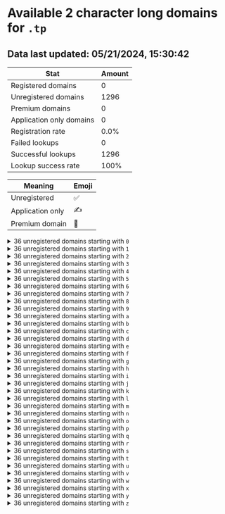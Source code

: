 # Available 2 character long domains for `.tp`

## Data last updated: 05/21/2024, 15:30:42

|Stat|Amount|
|--|--|
|Registered domains|0|
|Unregistered domains|1296|
|Premium domains|0|
|Application only domains|0|
|Registration rate|0.0%|
|Failed lookups|0|
|Successful lookups|1296|
|Lookup success rate|100%|


|Meaning|Emoji|
|--|--|
|Unregistered|:white_check_mark:|
|Application only|:writing_hand:|
|Premium domain|:gem:|

<details>
<summary>36 unregistered domains starting with <bold><code>0</code></bold></summary>

|Type|Domain|
|--|--|
|:white_check_mark:|`00.tp`|
|:white_check_mark:|`01.tp`|
|:white_check_mark:|`02.tp`|
|:white_check_mark:|`03.tp`|
|:white_check_mark:|`04.tp`|
|:white_check_mark:|`05.tp`|
|:white_check_mark:|`06.tp`|
|:white_check_mark:|`07.tp`|
|:white_check_mark:|`08.tp`|
|:white_check_mark:|`09.tp`|
|:white_check_mark:|`0a.tp`|
|:white_check_mark:|`0b.tp`|
|:white_check_mark:|`0c.tp`|
|:white_check_mark:|`0d.tp`|
|:white_check_mark:|`0e.tp`|
|:white_check_mark:|`0f.tp`|
|:white_check_mark:|`0g.tp`|
|:white_check_mark:|`0h.tp`|
|:white_check_mark:|`0i.tp`|
|:white_check_mark:|`0j.tp`|
|:white_check_mark:|`0k.tp`|
|:white_check_mark:|`0l.tp`|
|:white_check_mark:|`0m.tp`|
|:white_check_mark:|`0n.tp`|
|:white_check_mark:|`0o.tp`|
|:white_check_mark:|`0p.tp`|
|:white_check_mark:|`0q.tp`|
|:white_check_mark:|`0r.tp`|
|:white_check_mark:|`0s.tp`|
|:white_check_mark:|`0t.tp`|
|:white_check_mark:|`0u.tp`|
|:white_check_mark:|`0v.tp`|
|:white_check_mark:|`0w.tp`|
|:white_check_mark:|`0x.tp`|
|:white_check_mark:|`0y.tp`|
|:white_check_mark:|`0z.tp`|
</details>
<details>
<summary>36 unregistered domains starting with <bold><code>1</code></bold></summary>

|Type|Domain|
|--|--|
|:white_check_mark:|`10.tp`|
|:white_check_mark:|`11.tp`|
|:white_check_mark:|`12.tp`|
|:white_check_mark:|`13.tp`|
|:white_check_mark:|`14.tp`|
|:white_check_mark:|`15.tp`|
|:white_check_mark:|`16.tp`|
|:white_check_mark:|`17.tp`|
|:white_check_mark:|`18.tp`|
|:white_check_mark:|`19.tp`|
|:white_check_mark:|`1a.tp`|
|:white_check_mark:|`1b.tp`|
|:white_check_mark:|`1c.tp`|
|:white_check_mark:|`1d.tp`|
|:white_check_mark:|`1e.tp`|
|:white_check_mark:|`1f.tp`|
|:white_check_mark:|`1g.tp`|
|:white_check_mark:|`1h.tp`|
|:white_check_mark:|`1i.tp`|
|:white_check_mark:|`1j.tp`|
|:white_check_mark:|`1k.tp`|
|:white_check_mark:|`1l.tp`|
|:white_check_mark:|`1m.tp`|
|:white_check_mark:|`1n.tp`|
|:white_check_mark:|`1o.tp`|
|:white_check_mark:|`1p.tp`|
|:white_check_mark:|`1q.tp`|
|:white_check_mark:|`1r.tp`|
|:white_check_mark:|`1s.tp`|
|:white_check_mark:|`1t.tp`|
|:white_check_mark:|`1u.tp`|
|:white_check_mark:|`1v.tp`|
|:white_check_mark:|`1w.tp`|
|:white_check_mark:|`1x.tp`|
|:white_check_mark:|`1y.tp`|
|:white_check_mark:|`1z.tp`|
</details>
<details>
<summary>36 unregistered domains starting with <bold><code>2</code></bold></summary>

|Type|Domain|
|--|--|
|:white_check_mark:|`20.tp`|
|:white_check_mark:|`21.tp`|
|:white_check_mark:|`22.tp`|
|:white_check_mark:|`23.tp`|
|:white_check_mark:|`24.tp`|
|:white_check_mark:|`25.tp`|
|:white_check_mark:|`26.tp`|
|:white_check_mark:|`27.tp`|
|:white_check_mark:|`28.tp`|
|:white_check_mark:|`29.tp`|
|:white_check_mark:|`2a.tp`|
|:white_check_mark:|`2b.tp`|
|:white_check_mark:|`2c.tp`|
|:white_check_mark:|`2d.tp`|
|:white_check_mark:|`2e.tp`|
|:white_check_mark:|`2f.tp`|
|:white_check_mark:|`2g.tp`|
|:white_check_mark:|`2h.tp`|
|:white_check_mark:|`2i.tp`|
|:white_check_mark:|`2j.tp`|
|:white_check_mark:|`2k.tp`|
|:white_check_mark:|`2l.tp`|
|:white_check_mark:|`2m.tp`|
|:white_check_mark:|`2n.tp`|
|:white_check_mark:|`2o.tp`|
|:white_check_mark:|`2p.tp`|
|:white_check_mark:|`2q.tp`|
|:white_check_mark:|`2r.tp`|
|:white_check_mark:|`2s.tp`|
|:white_check_mark:|`2t.tp`|
|:white_check_mark:|`2u.tp`|
|:white_check_mark:|`2v.tp`|
|:white_check_mark:|`2w.tp`|
|:white_check_mark:|`2x.tp`|
|:white_check_mark:|`2y.tp`|
|:white_check_mark:|`2z.tp`|
</details>
<details>
<summary>36 unregistered domains starting with <bold><code>3</code></bold></summary>

|Type|Domain|
|--|--|
|:white_check_mark:|`30.tp`|
|:white_check_mark:|`31.tp`|
|:white_check_mark:|`32.tp`|
|:white_check_mark:|`33.tp`|
|:white_check_mark:|`34.tp`|
|:white_check_mark:|`35.tp`|
|:white_check_mark:|`36.tp`|
|:white_check_mark:|`37.tp`|
|:white_check_mark:|`38.tp`|
|:white_check_mark:|`39.tp`|
|:white_check_mark:|`3a.tp`|
|:white_check_mark:|`3b.tp`|
|:white_check_mark:|`3c.tp`|
|:white_check_mark:|`3d.tp`|
|:white_check_mark:|`3e.tp`|
|:white_check_mark:|`3f.tp`|
|:white_check_mark:|`3g.tp`|
|:white_check_mark:|`3h.tp`|
|:white_check_mark:|`3i.tp`|
|:white_check_mark:|`3j.tp`|
|:white_check_mark:|`3k.tp`|
|:white_check_mark:|`3l.tp`|
|:white_check_mark:|`3m.tp`|
|:white_check_mark:|`3n.tp`|
|:white_check_mark:|`3o.tp`|
|:white_check_mark:|`3p.tp`|
|:white_check_mark:|`3q.tp`|
|:white_check_mark:|`3r.tp`|
|:white_check_mark:|`3s.tp`|
|:white_check_mark:|`3t.tp`|
|:white_check_mark:|`3u.tp`|
|:white_check_mark:|`3v.tp`|
|:white_check_mark:|`3w.tp`|
|:white_check_mark:|`3x.tp`|
|:white_check_mark:|`3y.tp`|
|:white_check_mark:|`3z.tp`|
</details>
<details>
<summary>36 unregistered domains starting with <bold><code>4</code></bold></summary>

|Type|Domain|
|--|--|
|:white_check_mark:|`40.tp`|
|:white_check_mark:|`41.tp`|
|:white_check_mark:|`42.tp`|
|:white_check_mark:|`43.tp`|
|:white_check_mark:|`44.tp`|
|:white_check_mark:|`45.tp`|
|:white_check_mark:|`46.tp`|
|:white_check_mark:|`47.tp`|
|:white_check_mark:|`48.tp`|
|:white_check_mark:|`49.tp`|
|:white_check_mark:|`4a.tp`|
|:white_check_mark:|`4b.tp`|
|:white_check_mark:|`4c.tp`|
|:white_check_mark:|`4d.tp`|
|:white_check_mark:|`4e.tp`|
|:white_check_mark:|`4f.tp`|
|:white_check_mark:|`4g.tp`|
|:white_check_mark:|`4h.tp`|
|:white_check_mark:|`4i.tp`|
|:white_check_mark:|`4j.tp`|
|:white_check_mark:|`4k.tp`|
|:white_check_mark:|`4l.tp`|
|:white_check_mark:|`4m.tp`|
|:white_check_mark:|`4n.tp`|
|:white_check_mark:|`4o.tp`|
|:white_check_mark:|`4p.tp`|
|:white_check_mark:|`4q.tp`|
|:white_check_mark:|`4r.tp`|
|:white_check_mark:|`4s.tp`|
|:white_check_mark:|`4t.tp`|
|:white_check_mark:|`4u.tp`|
|:white_check_mark:|`4v.tp`|
|:white_check_mark:|`4w.tp`|
|:white_check_mark:|`4x.tp`|
|:white_check_mark:|`4y.tp`|
|:white_check_mark:|`4z.tp`|
</details>
<details>
<summary>36 unregistered domains starting with <bold><code>5</code></bold></summary>

|Type|Domain|
|--|--|
|:white_check_mark:|`50.tp`|
|:white_check_mark:|`51.tp`|
|:white_check_mark:|`52.tp`|
|:white_check_mark:|`53.tp`|
|:white_check_mark:|`54.tp`|
|:white_check_mark:|`55.tp`|
|:white_check_mark:|`56.tp`|
|:white_check_mark:|`57.tp`|
|:white_check_mark:|`58.tp`|
|:white_check_mark:|`59.tp`|
|:white_check_mark:|`5a.tp`|
|:white_check_mark:|`5b.tp`|
|:white_check_mark:|`5c.tp`|
|:white_check_mark:|`5d.tp`|
|:white_check_mark:|`5e.tp`|
|:white_check_mark:|`5f.tp`|
|:white_check_mark:|`5g.tp`|
|:white_check_mark:|`5h.tp`|
|:white_check_mark:|`5i.tp`|
|:white_check_mark:|`5j.tp`|
|:white_check_mark:|`5k.tp`|
|:white_check_mark:|`5l.tp`|
|:white_check_mark:|`5m.tp`|
|:white_check_mark:|`5n.tp`|
|:white_check_mark:|`5o.tp`|
|:white_check_mark:|`5p.tp`|
|:white_check_mark:|`5q.tp`|
|:white_check_mark:|`5r.tp`|
|:white_check_mark:|`5s.tp`|
|:white_check_mark:|`5t.tp`|
|:white_check_mark:|`5u.tp`|
|:white_check_mark:|`5v.tp`|
|:white_check_mark:|`5w.tp`|
|:white_check_mark:|`5x.tp`|
|:white_check_mark:|`5y.tp`|
|:white_check_mark:|`5z.tp`|
</details>
<details>
<summary>36 unregistered domains starting with <bold><code>6</code></bold></summary>

|Type|Domain|
|--|--|
|:white_check_mark:|`60.tp`|
|:white_check_mark:|`61.tp`|
|:white_check_mark:|`62.tp`|
|:white_check_mark:|`63.tp`|
|:white_check_mark:|`64.tp`|
|:white_check_mark:|`65.tp`|
|:white_check_mark:|`66.tp`|
|:white_check_mark:|`67.tp`|
|:white_check_mark:|`68.tp`|
|:white_check_mark:|`69.tp`|
|:white_check_mark:|`6a.tp`|
|:white_check_mark:|`6b.tp`|
|:white_check_mark:|`6c.tp`|
|:white_check_mark:|`6d.tp`|
|:white_check_mark:|`6e.tp`|
|:white_check_mark:|`6f.tp`|
|:white_check_mark:|`6g.tp`|
|:white_check_mark:|`6h.tp`|
|:white_check_mark:|`6i.tp`|
|:white_check_mark:|`6j.tp`|
|:white_check_mark:|`6k.tp`|
|:white_check_mark:|`6l.tp`|
|:white_check_mark:|`6m.tp`|
|:white_check_mark:|`6n.tp`|
|:white_check_mark:|`6o.tp`|
|:white_check_mark:|`6p.tp`|
|:white_check_mark:|`6q.tp`|
|:white_check_mark:|`6r.tp`|
|:white_check_mark:|`6s.tp`|
|:white_check_mark:|`6t.tp`|
|:white_check_mark:|`6u.tp`|
|:white_check_mark:|`6v.tp`|
|:white_check_mark:|`6w.tp`|
|:white_check_mark:|`6x.tp`|
|:white_check_mark:|`6y.tp`|
|:white_check_mark:|`6z.tp`|
</details>
<details>
<summary>36 unregistered domains starting with <bold><code>7</code></bold></summary>

|Type|Domain|
|--|--|
|:white_check_mark:|`70.tp`|
|:white_check_mark:|`71.tp`|
|:white_check_mark:|`72.tp`|
|:white_check_mark:|`73.tp`|
|:white_check_mark:|`74.tp`|
|:white_check_mark:|`75.tp`|
|:white_check_mark:|`76.tp`|
|:white_check_mark:|`77.tp`|
|:white_check_mark:|`78.tp`|
|:white_check_mark:|`79.tp`|
|:white_check_mark:|`7a.tp`|
|:white_check_mark:|`7b.tp`|
|:white_check_mark:|`7c.tp`|
|:white_check_mark:|`7d.tp`|
|:white_check_mark:|`7e.tp`|
|:white_check_mark:|`7f.tp`|
|:white_check_mark:|`7g.tp`|
|:white_check_mark:|`7h.tp`|
|:white_check_mark:|`7i.tp`|
|:white_check_mark:|`7j.tp`|
|:white_check_mark:|`7k.tp`|
|:white_check_mark:|`7l.tp`|
|:white_check_mark:|`7m.tp`|
|:white_check_mark:|`7n.tp`|
|:white_check_mark:|`7o.tp`|
|:white_check_mark:|`7p.tp`|
|:white_check_mark:|`7q.tp`|
|:white_check_mark:|`7r.tp`|
|:white_check_mark:|`7s.tp`|
|:white_check_mark:|`7t.tp`|
|:white_check_mark:|`7u.tp`|
|:white_check_mark:|`7v.tp`|
|:white_check_mark:|`7w.tp`|
|:white_check_mark:|`7x.tp`|
|:white_check_mark:|`7y.tp`|
|:white_check_mark:|`7z.tp`|
</details>
<details>
<summary>36 unregistered domains starting with <bold><code>8</code></bold></summary>

|Type|Domain|
|--|--|
|:white_check_mark:|`80.tp`|
|:white_check_mark:|`81.tp`|
|:white_check_mark:|`82.tp`|
|:white_check_mark:|`83.tp`|
|:white_check_mark:|`84.tp`|
|:white_check_mark:|`85.tp`|
|:white_check_mark:|`86.tp`|
|:white_check_mark:|`87.tp`|
|:white_check_mark:|`88.tp`|
|:white_check_mark:|`89.tp`|
|:white_check_mark:|`8a.tp`|
|:white_check_mark:|`8b.tp`|
|:white_check_mark:|`8c.tp`|
|:white_check_mark:|`8d.tp`|
|:white_check_mark:|`8e.tp`|
|:white_check_mark:|`8f.tp`|
|:white_check_mark:|`8g.tp`|
|:white_check_mark:|`8h.tp`|
|:white_check_mark:|`8i.tp`|
|:white_check_mark:|`8j.tp`|
|:white_check_mark:|`8k.tp`|
|:white_check_mark:|`8l.tp`|
|:white_check_mark:|`8m.tp`|
|:white_check_mark:|`8n.tp`|
|:white_check_mark:|`8o.tp`|
|:white_check_mark:|`8p.tp`|
|:white_check_mark:|`8q.tp`|
|:white_check_mark:|`8r.tp`|
|:white_check_mark:|`8s.tp`|
|:white_check_mark:|`8t.tp`|
|:white_check_mark:|`8u.tp`|
|:white_check_mark:|`8v.tp`|
|:white_check_mark:|`8w.tp`|
|:white_check_mark:|`8x.tp`|
|:white_check_mark:|`8y.tp`|
|:white_check_mark:|`8z.tp`|
</details>
<details>
<summary>36 unregistered domains starting with <bold><code>9</code></bold></summary>

|Type|Domain|
|--|--|
|:white_check_mark:|`90.tp`|
|:white_check_mark:|`91.tp`|
|:white_check_mark:|`92.tp`|
|:white_check_mark:|`93.tp`|
|:white_check_mark:|`94.tp`|
|:white_check_mark:|`95.tp`|
|:white_check_mark:|`96.tp`|
|:white_check_mark:|`97.tp`|
|:white_check_mark:|`98.tp`|
|:white_check_mark:|`99.tp`|
|:white_check_mark:|`9a.tp`|
|:white_check_mark:|`9b.tp`|
|:white_check_mark:|`9c.tp`|
|:white_check_mark:|`9d.tp`|
|:white_check_mark:|`9e.tp`|
|:white_check_mark:|`9f.tp`|
|:white_check_mark:|`9g.tp`|
|:white_check_mark:|`9h.tp`|
|:white_check_mark:|`9i.tp`|
|:white_check_mark:|`9j.tp`|
|:white_check_mark:|`9k.tp`|
|:white_check_mark:|`9l.tp`|
|:white_check_mark:|`9m.tp`|
|:white_check_mark:|`9n.tp`|
|:white_check_mark:|`9o.tp`|
|:white_check_mark:|`9p.tp`|
|:white_check_mark:|`9q.tp`|
|:white_check_mark:|`9r.tp`|
|:white_check_mark:|`9s.tp`|
|:white_check_mark:|`9t.tp`|
|:white_check_mark:|`9u.tp`|
|:white_check_mark:|`9v.tp`|
|:white_check_mark:|`9w.tp`|
|:white_check_mark:|`9x.tp`|
|:white_check_mark:|`9y.tp`|
|:white_check_mark:|`9z.tp`|
</details>
<details>
<summary>36 unregistered domains starting with <bold><code>a</code></bold></summary>

|Type|Domain|
|--|--|
|:white_check_mark:|`a0.tp`|
|:white_check_mark:|`a1.tp`|
|:white_check_mark:|`a2.tp`|
|:white_check_mark:|`a3.tp`|
|:white_check_mark:|`a4.tp`|
|:white_check_mark:|`a5.tp`|
|:white_check_mark:|`a6.tp`|
|:white_check_mark:|`a7.tp`|
|:white_check_mark:|`a8.tp`|
|:white_check_mark:|`a9.tp`|
|:white_check_mark:|`aa.tp`|
|:white_check_mark:|`ab.tp`|
|:white_check_mark:|`ac.tp`|
|:white_check_mark:|`ad.tp`|
|:white_check_mark:|`ae.tp`|
|:white_check_mark:|`af.tp`|
|:white_check_mark:|`ag.tp`|
|:white_check_mark:|`ah.tp`|
|:white_check_mark:|`ai.tp`|
|:white_check_mark:|`aj.tp`|
|:white_check_mark:|`ak.tp`|
|:white_check_mark:|`al.tp`|
|:white_check_mark:|`am.tp`|
|:white_check_mark:|`an.tp`|
|:white_check_mark:|`ao.tp`|
|:white_check_mark:|`ap.tp`|
|:white_check_mark:|`aq.tp`|
|:white_check_mark:|`ar.tp`|
|:white_check_mark:|`as.tp`|
|:white_check_mark:|`at.tp`|
|:white_check_mark:|`au.tp`|
|:white_check_mark:|`av.tp`|
|:white_check_mark:|`aw.tp`|
|:white_check_mark:|`ax.tp`|
|:white_check_mark:|`ay.tp`|
|:white_check_mark:|`az.tp`|
</details>
<details>
<summary>36 unregistered domains starting with <bold><code>b</code></bold></summary>

|Type|Domain|
|--|--|
|:white_check_mark:|`b0.tp`|
|:white_check_mark:|`b1.tp`|
|:white_check_mark:|`b2.tp`|
|:white_check_mark:|`b3.tp`|
|:white_check_mark:|`b4.tp`|
|:white_check_mark:|`b5.tp`|
|:white_check_mark:|`b6.tp`|
|:white_check_mark:|`b7.tp`|
|:white_check_mark:|`b8.tp`|
|:white_check_mark:|`b9.tp`|
|:white_check_mark:|`ba.tp`|
|:white_check_mark:|`bb.tp`|
|:white_check_mark:|`bc.tp`|
|:white_check_mark:|`bd.tp`|
|:white_check_mark:|`be.tp`|
|:white_check_mark:|`bf.tp`|
|:white_check_mark:|`bg.tp`|
|:white_check_mark:|`bh.tp`|
|:white_check_mark:|`bi.tp`|
|:white_check_mark:|`bj.tp`|
|:white_check_mark:|`bk.tp`|
|:white_check_mark:|`bl.tp`|
|:white_check_mark:|`bm.tp`|
|:white_check_mark:|`bn.tp`|
|:white_check_mark:|`bo.tp`|
|:white_check_mark:|`bp.tp`|
|:white_check_mark:|`bq.tp`|
|:white_check_mark:|`br.tp`|
|:white_check_mark:|`bs.tp`|
|:white_check_mark:|`bt.tp`|
|:white_check_mark:|`bu.tp`|
|:white_check_mark:|`bv.tp`|
|:white_check_mark:|`bw.tp`|
|:white_check_mark:|`bx.tp`|
|:white_check_mark:|`by.tp`|
|:white_check_mark:|`bz.tp`|
</details>
<details>
<summary>36 unregistered domains starting with <bold><code>c</code></bold></summary>

|Type|Domain|
|--|--|
|:white_check_mark:|`c0.tp`|
|:white_check_mark:|`c1.tp`|
|:white_check_mark:|`c2.tp`|
|:white_check_mark:|`c3.tp`|
|:white_check_mark:|`c4.tp`|
|:white_check_mark:|`c5.tp`|
|:white_check_mark:|`c6.tp`|
|:white_check_mark:|`c7.tp`|
|:white_check_mark:|`c8.tp`|
|:white_check_mark:|`c9.tp`|
|:white_check_mark:|`ca.tp`|
|:white_check_mark:|`cb.tp`|
|:white_check_mark:|`cc.tp`|
|:white_check_mark:|`cd.tp`|
|:white_check_mark:|`ce.tp`|
|:white_check_mark:|`cf.tp`|
|:white_check_mark:|`cg.tp`|
|:white_check_mark:|`ch.tp`|
|:white_check_mark:|`ci.tp`|
|:white_check_mark:|`cj.tp`|
|:white_check_mark:|`ck.tp`|
|:white_check_mark:|`cl.tp`|
|:white_check_mark:|`cm.tp`|
|:white_check_mark:|`cn.tp`|
|:white_check_mark:|`co.tp`|
|:white_check_mark:|`cp.tp`|
|:white_check_mark:|`cq.tp`|
|:white_check_mark:|`cr.tp`|
|:white_check_mark:|`cs.tp`|
|:white_check_mark:|`ct.tp`|
|:white_check_mark:|`cu.tp`|
|:white_check_mark:|`cv.tp`|
|:white_check_mark:|`cw.tp`|
|:white_check_mark:|`cx.tp`|
|:white_check_mark:|`cy.tp`|
|:white_check_mark:|`cz.tp`|
</details>
<details>
<summary>36 unregistered domains starting with <bold><code>d</code></bold></summary>

|Type|Domain|
|--|--|
|:white_check_mark:|`d0.tp`|
|:white_check_mark:|`d1.tp`|
|:white_check_mark:|`d2.tp`|
|:white_check_mark:|`d3.tp`|
|:white_check_mark:|`d4.tp`|
|:white_check_mark:|`d5.tp`|
|:white_check_mark:|`d6.tp`|
|:white_check_mark:|`d7.tp`|
|:white_check_mark:|`d8.tp`|
|:white_check_mark:|`d9.tp`|
|:white_check_mark:|`da.tp`|
|:white_check_mark:|`db.tp`|
|:white_check_mark:|`dc.tp`|
|:white_check_mark:|`dd.tp`|
|:white_check_mark:|`de.tp`|
|:white_check_mark:|`df.tp`|
|:white_check_mark:|`dg.tp`|
|:white_check_mark:|`dh.tp`|
|:white_check_mark:|`di.tp`|
|:white_check_mark:|`dj.tp`|
|:white_check_mark:|`dk.tp`|
|:white_check_mark:|`dl.tp`|
|:white_check_mark:|`dm.tp`|
|:white_check_mark:|`dn.tp`|
|:white_check_mark:|`do.tp`|
|:white_check_mark:|`dp.tp`|
|:white_check_mark:|`dq.tp`|
|:white_check_mark:|`dr.tp`|
|:white_check_mark:|`ds.tp`|
|:white_check_mark:|`dt.tp`|
|:white_check_mark:|`du.tp`|
|:white_check_mark:|`dv.tp`|
|:white_check_mark:|`dw.tp`|
|:white_check_mark:|`dx.tp`|
|:white_check_mark:|`dy.tp`|
|:white_check_mark:|`dz.tp`|
</details>
<details>
<summary>36 unregistered domains starting with <bold><code>e</code></bold></summary>

|Type|Domain|
|--|--|
|:white_check_mark:|`e0.tp`|
|:white_check_mark:|`e1.tp`|
|:white_check_mark:|`e2.tp`|
|:white_check_mark:|`e3.tp`|
|:white_check_mark:|`e4.tp`|
|:white_check_mark:|`e5.tp`|
|:white_check_mark:|`e6.tp`|
|:white_check_mark:|`e7.tp`|
|:white_check_mark:|`e8.tp`|
|:white_check_mark:|`e9.tp`|
|:white_check_mark:|`ea.tp`|
|:white_check_mark:|`eb.tp`|
|:white_check_mark:|`ec.tp`|
|:white_check_mark:|`ed.tp`|
|:white_check_mark:|`ee.tp`|
|:white_check_mark:|`ef.tp`|
|:white_check_mark:|`eg.tp`|
|:white_check_mark:|`eh.tp`|
|:white_check_mark:|`ei.tp`|
|:white_check_mark:|`ej.tp`|
|:white_check_mark:|`ek.tp`|
|:white_check_mark:|`el.tp`|
|:white_check_mark:|`em.tp`|
|:white_check_mark:|`en.tp`|
|:white_check_mark:|`eo.tp`|
|:white_check_mark:|`ep.tp`|
|:white_check_mark:|`eq.tp`|
|:white_check_mark:|`er.tp`|
|:white_check_mark:|`es.tp`|
|:white_check_mark:|`et.tp`|
|:white_check_mark:|`eu.tp`|
|:white_check_mark:|`ev.tp`|
|:white_check_mark:|`ew.tp`|
|:white_check_mark:|`ex.tp`|
|:white_check_mark:|`ey.tp`|
|:white_check_mark:|`ez.tp`|
</details>
<details>
<summary>36 unregistered domains starting with <bold><code>f</code></bold></summary>

|Type|Domain|
|--|--|
|:white_check_mark:|`f0.tp`|
|:white_check_mark:|`f1.tp`|
|:white_check_mark:|`f2.tp`|
|:white_check_mark:|`f3.tp`|
|:white_check_mark:|`f4.tp`|
|:white_check_mark:|`f5.tp`|
|:white_check_mark:|`f6.tp`|
|:white_check_mark:|`f7.tp`|
|:white_check_mark:|`f8.tp`|
|:white_check_mark:|`f9.tp`|
|:white_check_mark:|`fa.tp`|
|:white_check_mark:|`fb.tp`|
|:white_check_mark:|`fc.tp`|
|:white_check_mark:|`fd.tp`|
|:white_check_mark:|`fe.tp`|
|:white_check_mark:|`ff.tp`|
|:white_check_mark:|`fg.tp`|
|:white_check_mark:|`fh.tp`|
|:white_check_mark:|`fi.tp`|
|:white_check_mark:|`fj.tp`|
|:white_check_mark:|`fk.tp`|
|:white_check_mark:|`fl.tp`|
|:white_check_mark:|`fm.tp`|
|:white_check_mark:|`fn.tp`|
|:white_check_mark:|`fo.tp`|
|:white_check_mark:|`fp.tp`|
|:white_check_mark:|`fq.tp`|
|:white_check_mark:|`fr.tp`|
|:white_check_mark:|`fs.tp`|
|:white_check_mark:|`ft.tp`|
|:white_check_mark:|`fu.tp`|
|:white_check_mark:|`fv.tp`|
|:white_check_mark:|`fw.tp`|
|:white_check_mark:|`fx.tp`|
|:white_check_mark:|`fy.tp`|
|:white_check_mark:|`fz.tp`|
</details>
<details>
<summary>36 unregistered domains starting with <bold><code>g</code></bold></summary>

|Type|Domain|
|--|--|
|:white_check_mark:|`g0.tp`|
|:white_check_mark:|`g1.tp`|
|:white_check_mark:|`g2.tp`|
|:white_check_mark:|`g3.tp`|
|:white_check_mark:|`g4.tp`|
|:white_check_mark:|`g5.tp`|
|:white_check_mark:|`g6.tp`|
|:white_check_mark:|`g7.tp`|
|:white_check_mark:|`g8.tp`|
|:white_check_mark:|`g9.tp`|
|:white_check_mark:|`ga.tp`|
|:white_check_mark:|`gb.tp`|
|:white_check_mark:|`gc.tp`|
|:white_check_mark:|`gd.tp`|
|:white_check_mark:|`ge.tp`|
|:white_check_mark:|`gf.tp`|
|:white_check_mark:|`gg.tp`|
|:white_check_mark:|`gh.tp`|
|:white_check_mark:|`gi.tp`|
|:white_check_mark:|`gj.tp`|
|:white_check_mark:|`gk.tp`|
|:white_check_mark:|`gl.tp`|
|:white_check_mark:|`gm.tp`|
|:white_check_mark:|`gn.tp`|
|:white_check_mark:|`go.tp`|
|:white_check_mark:|`gp.tp`|
|:white_check_mark:|`gq.tp`|
|:white_check_mark:|`gr.tp`|
|:white_check_mark:|`gs.tp`|
|:white_check_mark:|`gt.tp`|
|:white_check_mark:|`gu.tp`|
|:white_check_mark:|`gv.tp`|
|:white_check_mark:|`gw.tp`|
|:white_check_mark:|`gx.tp`|
|:white_check_mark:|`gy.tp`|
|:white_check_mark:|`gz.tp`|
</details>
<details>
<summary>36 unregistered domains starting with <bold><code>h</code></bold></summary>

|Type|Domain|
|--|--|
|:white_check_mark:|`h0.tp`|
|:white_check_mark:|`h1.tp`|
|:white_check_mark:|`h2.tp`|
|:white_check_mark:|`h3.tp`|
|:white_check_mark:|`h4.tp`|
|:white_check_mark:|`h5.tp`|
|:white_check_mark:|`h6.tp`|
|:white_check_mark:|`h7.tp`|
|:white_check_mark:|`h8.tp`|
|:white_check_mark:|`h9.tp`|
|:white_check_mark:|`ha.tp`|
|:white_check_mark:|`hb.tp`|
|:white_check_mark:|`hc.tp`|
|:white_check_mark:|`hd.tp`|
|:white_check_mark:|`he.tp`|
|:white_check_mark:|`hf.tp`|
|:white_check_mark:|`hg.tp`|
|:white_check_mark:|`hh.tp`|
|:white_check_mark:|`hi.tp`|
|:white_check_mark:|`hj.tp`|
|:white_check_mark:|`hk.tp`|
|:white_check_mark:|`hl.tp`|
|:white_check_mark:|`hm.tp`|
|:white_check_mark:|`hn.tp`|
|:white_check_mark:|`ho.tp`|
|:white_check_mark:|`hp.tp`|
|:white_check_mark:|`hq.tp`|
|:white_check_mark:|`hr.tp`|
|:white_check_mark:|`hs.tp`|
|:white_check_mark:|`ht.tp`|
|:white_check_mark:|`hu.tp`|
|:white_check_mark:|`hv.tp`|
|:white_check_mark:|`hw.tp`|
|:white_check_mark:|`hx.tp`|
|:white_check_mark:|`hy.tp`|
|:white_check_mark:|`hz.tp`|
</details>
<details>
<summary>36 unregistered domains starting with <bold><code>i</code></bold></summary>

|Type|Domain|
|--|--|
|:white_check_mark:|`i0.tp`|
|:white_check_mark:|`i1.tp`|
|:white_check_mark:|`i2.tp`|
|:white_check_mark:|`i3.tp`|
|:white_check_mark:|`i4.tp`|
|:white_check_mark:|`i5.tp`|
|:white_check_mark:|`i6.tp`|
|:white_check_mark:|`i7.tp`|
|:white_check_mark:|`i8.tp`|
|:white_check_mark:|`i9.tp`|
|:white_check_mark:|`ia.tp`|
|:white_check_mark:|`ib.tp`|
|:white_check_mark:|`ic.tp`|
|:white_check_mark:|`id.tp`|
|:white_check_mark:|`ie.tp`|
|:white_check_mark:|`if.tp`|
|:white_check_mark:|`ig.tp`|
|:white_check_mark:|`ih.tp`|
|:white_check_mark:|`ii.tp`|
|:white_check_mark:|`ij.tp`|
|:white_check_mark:|`ik.tp`|
|:white_check_mark:|`il.tp`|
|:white_check_mark:|`im.tp`|
|:white_check_mark:|`in.tp`|
|:white_check_mark:|`io.tp`|
|:white_check_mark:|`ip.tp`|
|:white_check_mark:|`iq.tp`|
|:white_check_mark:|`ir.tp`|
|:white_check_mark:|`is.tp`|
|:white_check_mark:|`it.tp`|
|:white_check_mark:|`iu.tp`|
|:white_check_mark:|`iv.tp`|
|:white_check_mark:|`iw.tp`|
|:white_check_mark:|`ix.tp`|
|:white_check_mark:|`iy.tp`|
|:white_check_mark:|`iz.tp`|
</details>
<details>
<summary>36 unregistered domains starting with <bold><code>j</code></bold></summary>

|Type|Domain|
|--|--|
|:white_check_mark:|`j0.tp`|
|:white_check_mark:|`j1.tp`|
|:white_check_mark:|`j2.tp`|
|:white_check_mark:|`j3.tp`|
|:white_check_mark:|`j4.tp`|
|:white_check_mark:|`j5.tp`|
|:white_check_mark:|`j6.tp`|
|:white_check_mark:|`j7.tp`|
|:white_check_mark:|`j8.tp`|
|:white_check_mark:|`j9.tp`|
|:white_check_mark:|`ja.tp`|
|:white_check_mark:|`jb.tp`|
|:white_check_mark:|`jc.tp`|
|:white_check_mark:|`jd.tp`|
|:white_check_mark:|`je.tp`|
|:white_check_mark:|`jf.tp`|
|:white_check_mark:|`jg.tp`|
|:white_check_mark:|`jh.tp`|
|:white_check_mark:|`ji.tp`|
|:white_check_mark:|`jj.tp`|
|:white_check_mark:|`jk.tp`|
|:white_check_mark:|`jl.tp`|
|:white_check_mark:|`jm.tp`|
|:white_check_mark:|`jn.tp`|
|:white_check_mark:|`jo.tp`|
|:white_check_mark:|`jp.tp`|
|:white_check_mark:|`jq.tp`|
|:white_check_mark:|`jr.tp`|
|:white_check_mark:|`js.tp`|
|:white_check_mark:|`jt.tp`|
|:white_check_mark:|`ju.tp`|
|:white_check_mark:|`jv.tp`|
|:white_check_mark:|`jw.tp`|
|:white_check_mark:|`jx.tp`|
|:white_check_mark:|`jy.tp`|
|:white_check_mark:|`jz.tp`|
</details>
<details>
<summary>36 unregistered domains starting with <bold><code>k</code></bold></summary>

|Type|Domain|
|--|--|
|:white_check_mark:|`k0.tp`|
|:white_check_mark:|`k1.tp`|
|:white_check_mark:|`k2.tp`|
|:white_check_mark:|`k3.tp`|
|:white_check_mark:|`k4.tp`|
|:white_check_mark:|`k5.tp`|
|:white_check_mark:|`k6.tp`|
|:white_check_mark:|`k7.tp`|
|:white_check_mark:|`k8.tp`|
|:white_check_mark:|`k9.tp`|
|:white_check_mark:|`ka.tp`|
|:white_check_mark:|`kb.tp`|
|:white_check_mark:|`kc.tp`|
|:white_check_mark:|`kd.tp`|
|:white_check_mark:|`ke.tp`|
|:white_check_mark:|`kf.tp`|
|:white_check_mark:|`kg.tp`|
|:white_check_mark:|`kh.tp`|
|:white_check_mark:|`ki.tp`|
|:white_check_mark:|`kj.tp`|
|:white_check_mark:|`kk.tp`|
|:white_check_mark:|`kl.tp`|
|:white_check_mark:|`km.tp`|
|:white_check_mark:|`kn.tp`|
|:white_check_mark:|`ko.tp`|
|:white_check_mark:|`kp.tp`|
|:white_check_mark:|`kq.tp`|
|:white_check_mark:|`kr.tp`|
|:white_check_mark:|`ks.tp`|
|:white_check_mark:|`kt.tp`|
|:white_check_mark:|`ku.tp`|
|:white_check_mark:|`kv.tp`|
|:white_check_mark:|`kw.tp`|
|:white_check_mark:|`kx.tp`|
|:white_check_mark:|`ky.tp`|
|:white_check_mark:|`kz.tp`|
</details>
<details>
<summary>36 unregistered domains starting with <bold><code>l</code></bold></summary>

|Type|Domain|
|--|--|
|:white_check_mark:|`l0.tp`|
|:white_check_mark:|`l1.tp`|
|:white_check_mark:|`l2.tp`|
|:white_check_mark:|`l3.tp`|
|:white_check_mark:|`l4.tp`|
|:white_check_mark:|`l5.tp`|
|:white_check_mark:|`l6.tp`|
|:white_check_mark:|`l7.tp`|
|:white_check_mark:|`l8.tp`|
|:white_check_mark:|`l9.tp`|
|:white_check_mark:|`la.tp`|
|:white_check_mark:|`lb.tp`|
|:white_check_mark:|`lc.tp`|
|:white_check_mark:|`ld.tp`|
|:white_check_mark:|`le.tp`|
|:white_check_mark:|`lf.tp`|
|:white_check_mark:|`lg.tp`|
|:white_check_mark:|`lh.tp`|
|:white_check_mark:|`li.tp`|
|:white_check_mark:|`lj.tp`|
|:white_check_mark:|`lk.tp`|
|:white_check_mark:|`ll.tp`|
|:white_check_mark:|`lm.tp`|
|:white_check_mark:|`ln.tp`|
|:white_check_mark:|`lo.tp`|
|:white_check_mark:|`lp.tp`|
|:white_check_mark:|`lq.tp`|
|:white_check_mark:|`lr.tp`|
|:white_check_mark:|`ls.tp`|
|:white_check_mark:|`lt.tp`|
|:white_check_mark:|`lu.tp`|
|:white_check_mark:|`lv.tp`|
|:white_check_mark:|`lw.tp`|
|:white_check_mark:|`lx.tp`|
|:white_check_mark:|`ly.tp`|
|:white_check_mark:|`lz.tp`|
</details>
<details>
<summary>36 unregistered domains starting with <bold><code>m</code></bold></summary>

|Type|Domain|
|--|--|
|:white_check_mark:|`m0.tp`|
|:white_check_mark:|`m1.tp`|
|:white_check_mark:|`m2.tp`|
|:white_check_mark:|`m3.tp`|
|:white_check_mark:|`m4.tp`|
|:white_check_mark:|`m5.tp`|
|:white_check_mark:|`m6.tp`|
|:white_check_mark:|`m7.tp`|
|:white_check_mark:|`m8.tp`|
|:white_check_mark:|`m9.tp`|
|:white_check_mark:|`ma.tp`|
|:white_check_mark:|`mb.tp`|
|:white_check_mark:|`mc.tp`|
|:white_check_mark:|`md.tp`|
|:white_check_mark:|`me.tp`|
|:white_check_mark:|`mf.tp`|
|:white_check_mark:|`mg.tp`|
|:white_check_mark:|`mh.tp`|
|:white_check_mark:|`mi.tp`|
|:white_check_mark:|`mj.tp`|
|:white_check_mark:|`mk.tp`|
|:white_check_mark:|`ml.tp`|
|:white_check_mark:|`mm.tp`|
|:white_check_mark:|`mn.tp`|
|:white_check_mark:|`mo.tp`|
|:white_check_mark:|`mp.tp`|
|:white_check_mark:|`mq.tp`|
|:white_check_mark:|`mr.tp`|
|:white_check_mark:|`ms.tp`|
|:white_check_mark:|`mt.tp`|
|:white_check_mark:|`mu.tp`|
|:white_check_mark:|`mv.tp`|
|:white_check_mark:|`mw.tp`|
|:white_check_mark:|`mx.tp`|
|:white_check_mark:|`my.tp`|
|:white_check_mark:|`mz.tp`|
</details>
<details>
<summary>36 unregistered domains starting with <bold><code>n</code></bold></summary>

|Type|Domain|
|--|--|
|:white_check_mark:|`n0.tp`|
|:white_check_mark:|`n1.tp`|
|:white_check_mark:|`n2.tp`|
|:white_check_mark:|`n3.tp`|
|:white_check_mark:|`n4.tp`|
|:white_check_mark:|`n5.tp`|
|:white_check_mark:|`n6.tp`|
|:white_check_mark:|`n7.tp`|
|:white_check_mark:|`n8.tp`|
|:white_check_mark:|`n9.tp`|
|:white_check_mark:|`na.tp`|
|:white_check_mark:|`nb.tp`|
|:white_check_mark:|`nc.tp`|
|:white_check_mark:|`nd.tp`|
|:white_check_mark:|`ne.tp`|
|:white_check_mark:|`nf.tp`|
|:white_check_mark:|`ng.tp`|
|:white_check_mark:|`nh.tp`|
|:white_check_mark:|`ni.tp`|
|:white_check_mark:|`nj.tp`|
|:white_check_mark:|`nk.tp`|
|:white_check_mark:|`nl.tp`|
|:white_check_mark:|`nm.tp`|
|:white_check_mark:|`nn.tp`|
|:white_check_mark:|`no.tp`|
|:white_check_mark:|`np.tp`|
|:white_check_mark:|`nq.tp`|
|:white_check_mark:|`nr.tp`|
|:white_check_mark:|`ns.tp`|
|:white_check_mark:|`nt.tp`|
|:white_check_mark:|`nu.tp`|
|:white_check_mark:|`nv.tp`|
|:white_check_mark:|`nw.tp`|
|:white_check_mark:|`nx.tp`|
|:white_check_mark:|`ny.tp`|
|:white_check_mark:|`nz.tp`|
</details>
<details>
<summary>36 unregistered domains starting with <bold><code>o</code></bold></summary>

|Type|Domain|
|--|--|
|:white_check_mark:|`o0.tp`|
|:white_check_mark:|`o1.tp`|
|:white_check_mark:|`o2.tp`|
|:white_check_mark:|`o3.tp`|
|:white_check_mark:|`o4.tp`|
|:white_check_mark:|`o5.tp`|
|:white_check_mark:|`o6.tp`|
|:white_check_mark:|`o7.tp`|
|:white_check_mark:|`o8.tp`|
|:white_check_mark:|`o9.tp`|
|:white_check_mark:|`oa.tp`|
|:white_check_mark:|`ob.tp`|
|:white_check_mark:|`oc.tp`|
|:white_check_mark:|`od.tp`|
|:white_check_mark:|`oe.tp`|
|:white_check_mark:|`of.tp`|
|:white_check_mark:|`og.tp`|
|:white_check_mark:|`oh.tp`|
|:white_check_mark:|`oi.tp`|
|:white_check_mark:|`oj.tp`|
|:white_check_mark:|`ok.tp`|
|:white_check_mark:|`ol.tp`|
|:white_check_mark:|`om.tp`|
|:white_check_mark:|`on.tp`|
|:white_check_mark:|`oo.tp`|
|:white_check_mark:|`op.tp`|
|:white_check_mark:|`oq.tp`|
|:white_check_mark:|`or.tp`|
|:white_check_mark:|`os.tp`|
|:white_check_mark:|`ot.tp`|
|:white_check_mark:|`ou.tp`|
|:white_check_mark:|`ov.tp`|
|:white_check_mark:|`ow.tp`|
|:white_check_mark:|`ox.tp`|
|:white_check_mark:|`oy.tp`|
|:white_check_mark:|`oz.tp`|
</details>
<details>
<summary>36 unregistered domains starting with <bold><code>p</code></bold></summary>

|Type|Domain|
|--|--|
|:white_check_mark:|`p0.tp`|
|:white_check_mark:|`p1.tp`|
|:white_check_mark:|`p2.tp`|
|:white_check_mark:|`p3.tp`|
|:white_check_mark:|`p4.tp`|
|:white_check_mark:|`p5.tp`|
|:white_check_mark:|`p6.tp`|
|:white_check_mark:|`p7.tp`|
|:white_check_mark:|`p8.tp`|
|:white_check_mark:|`p9.tp`|
|:white_check_mark:|`pa.tp`|
|:white_check_mark:|`pb.tp`|
|:white_check_mark:|`pc.tp`|
|:white_check_mark:|`pd.tp`|
|:white_check_mark:|`pe.tp`|
|:white_check_mark:|`pf.tp`|
|:white_check_mark:|`pg.tp`|
|:white_check_mark:|`ph.tp`|
|:white_check_mark:|`pi.tp`|
|:white_check_mark:|`pj.tp`|
|:white_check_mark:|`pk.tp`|
|:white_check_mark:|`pl.tp`|
|:white_check_mark:|`pm.tp`|
|:white_check_mark:|`pn.tp`|
|:white_check_mark:|`po.tp`|
|:white_check_mark:|`pp.tp`|
|:white_check_mark:|`pq.tp`|
|:white_check_mark:|`pr.tp`|
|:white_check_mark:|`ps.tp`|
|:white_check_mark:|`pt.tp`|
|:white_check_mark:|`pu.tp`|
|:white_check_mark:|`pv.tp`|
|:white_check_mark:|`pw.tp`|
|:white_check_mark:|`px.tp`|
|:white_check_mark:|`py.tp`|
|:white_check_mark:|`pz.tp`|
</details>
<details>
<summary>36 unregistered domains starting with <bold><code>q</code></bold></summary>

|Type|Domain|
|--|--|
|:white_check_mark:|`q0.tp`|
|:white_check_mark:|`q1.tp`|
|:white_check_mark:|`q2.tp`|
|:white_check_mark:|`q3.tp`|
|:white_check_mark:|`q4.tp`|
|:white_check_mark:|`q5.tp`|
|:white_check_mark:|`q6.tp`|
|:white_check_mark:|`q7.tp`|
|:white_check_mark:|`q8.tp`|
|:white_check_mark:|`q9.tp`|
|:white_check_mark:|`qa.tp`|
|:white_check_mark:|`qb.tp`|
|:white_check_mark:|`qc.tp`|
|:white_check_mark:|`qd.tp`|
|:white_check_mark:|`qe.tp`|
|:white_check_mark:|`qf.tp`|
|:white_check_mark:|`qg.tp`|
|:white_check_mark:|`qh.tp`|
|:white_check_mark:|`qi.tp`|
|:white_check_mark:|`qj.tp`|
|:white_check_mark:|`qk.tp`|
|:white_check_mark:|`ql.tp`|
|:white_check_mark:|`qm.tp`|
|:white_check_mark:|`qn.tp`|
|:white_check_mark:|`qo.tp`|
|:white_check_mark:|`qp.tp`|
|:white_check_mark:|`qq.tp`|
|:white_check_mark:|`qr.tp`|
|:white_check_mark:|`qs.tp`|
|:white_check_mark:|`qt.tp`|
|:white_check_mark:|`qu.tp`|
|:white_check_mark:|`qv.tp`|
|:white_check_mark:|`qw.tp`|
|:white_check_mark:|`qx.tp`|
|:white_check_mark:|`qy.tp`|
|:white_check_mark:|`qz.tp`|
</details>
<details>
<summary>36 unregistered domains starting with <bold><code>r</code></bold></summary>

|Type|Domain|
|--|--|
|:white_check_mark:|`r0.tp`|
|:white_check_mark:|`r1.tp`|
|:white_check_mark:|`r2.tp`|
|:white_check_mark:|`r3.tp`|
|:white_check_mark:|`r4.tp`|
|:white_check_mark:|`r5.tp`|
|:white_check_mark:|`r6.tp`|
|:white_check_mark:|`r7.tp`|
|:white_check_mark:|`r8.tp`|
|:white_check_mark:|`r9.tp`|
|:white_check_mark:|`ra.tp`|
|:white_check_mark:|`rb.tp`|
|:white_check_mark:|`rc.tp`|
|:white_check_mark:|`rd.tp`|
|:white_check_mark:|`re.tp`|
|:white_check_mark:|`rf.tp`|
|:white_check_mark:|`rg.tp`|
|:white_check_mark:|`rh.tp`|
|:white_check_mark:|`ri.tp`|
|:white_check_mark:|`rj.tp`|
|:white_check_mark:|`rk.tp`|
|:white_check_mark:|`rl.tp`|
|:white_check_mark:|`rm.tp`|
|:white_check_mark:|`rn.tp`|
|:white_check_mark:|`ro.tp`|
|:white_check_mark:|`rp.tp`|
|:white_check_mark:|`rq.tp`|
|:white_check_mark:|`rr.tp`|
|:white_check_mark:|`rs.tp`|
|:white_check_mark:|`rt.tp`|
|:white_check_mark:|`ru.tp`|
|:white_check_mark:|`rv.tp`|
|:white_check_mark:|`rw.tp`|
|:white_check_mark:|`rx.tp`|
|:white_check_mark:|`ry.tp`|
|:white_check_mark:|`rz.tp`|
</details>
<details>
<summary>36 unregistered domains starting with <bold><code>s</code></bold></summary>

|Type|Domain|
|--|--|
|:white_check_mark:|`s0.tp`|
|:white_check_mark:|`s1.tp`|
|:white_check_mark:|`s2.tp`|
|:white_check_mark:|`s3.tp`|
|:white_check_mark:|`s4.tp`|
|:white_check_mark:|`s5.tp`|
|:white_check_mark:|`s6.tp`|
|:white_check_mark:|`s7.tp`|
|:white_check_mark:|`s8.tp`|
|:white_check_mark:|`s9.tp`|
|:white_check_mark:|`sa.tp`|
|:white_check_mark:|`sb.tp`|
|:white_check_mark:|`sc.tp`|
|:white_check_mark:|`sd.tp`|
|:white_check_mark:|`se.tp`|
|:white_check_mark:|`sf.tp`|
|:white_check_mark:|`sg.tp`|
|:white_check_mark:|`sh.tp`|
|:white_check_mark:|`si.tp`|
|:white_check_mark:|`sj.tp`|
|:white_check_mark:|`sk.tp`|
|:white_check_mark:|`sl.tp`|
|:white_check_mark:|`sm.tp`|
|:white_check_mark:|`sn.tp`|
|:white_check_mark:|`so.tp`|
|:white_check_mark:|`sp.tp`|
|:white_check_mark:|`sq.tp`|
|:white_check_mark:|`sr.tp`|
|:white_check_mark:|`ss.tp`|
|:white_check_mark:|`st.tp`|
|:white_check_mark:|`su.tp`|
|:white_check_mark:|`sv.tp`|
|:white_check_mark:|`sw.tp`|
|:white_check_mark:|`sx.tp`|
|:white_check_mark:|`sy.tp`|
|:white_check_mark:|`sz.tp`|
</details>
<details>
<summary>36 unregistered domains starting with <bold><code>t</code></bold></summary>

|Type|Domain|
|--|--|
|:white_check_mark:|`t0.tp`|
|:white_check_mark:|`t1.tp`|
|:white_check_mark:|`t2.tp`|
|:white_check_mark:|`t3.tp`|
|:white_check_mark:|`t4.tp`|
|:white_check_mark:|`t5.tp`|
|:white_check_mark:|`t6.tp`|
|:white_check_mark:|`t7.tp`|
|:white_check_mark:|`t8.tp`|
|:white_check_mark:|`t9.tp`|
|:white_check_mark:|`ta.tp`|
|:white_check_mark:|`tb.tp`|
|:white_check_mark:|`tc.tp`|
|:white_check_mark:|`td.tp`|
|:white_check_mark:|`te.tp`|
|:white_check_mark:|`tf.tp`|
|:white_check_mark:|`tg.tp`|
|:white_check_mark:|`th.tp`|
|:white_check_mark:|`ti.tp`|
|:white_check_mark:|`tj.tp`|
|:white_check_mark:|`tk.tp`|
|:white_check_mark:|`tl.tp`|
|:white_check_mark:|`tm.tp`|
|:white_check_mark:|`tn.tp`|
|:white_check_mark:|`to.tp`|
|:white_check_mark:|`tp.tp`|
|:white_check_mark:|`tq.tp`|
|:white_check_mark:|`tr.tp`|
|:white_check_mark:|`ts.tp`|
|:white_check_mark:|`tt.tp`|
|:white_check_mark:|`tu.tp`|
|:white_check_mark:|`tv.tp`|
|:white_check_mark:|`tw.tp`|
|:white_check_mark:|`tx.tp`|
|:white_check_mark:|`ty.tp`|
|:white_check_mark:|`tz.tp`|
</details>
<details>
<summary>36 unregistered domains starting with <bold><code>u</code></bold></summary>

|Type|Domain|
|--|--|
|:white_check_mark:|`u0.tp`|
|:white_check_mark:|`u1.tp`|
|:white_check_mark:|`u2.tp`|
|:white_check_mark:|`u3.tp`|
|:white_check_mark:|`u4.tp`|
|:white_check_mark:|`u5.tp`|
|:white_check_mark:|`u6.tp`|
|:white_check_mark:|`u7.tp`|
|:white_check_mark:|`u8.tp`|
|:white_check_mark:|`u9.tp`|
|:white_check_mark:|`ua.tp`|
|:white_check_mark:|`ub.tp`|
|:white_check_mark:|`uc.tp`|
|:white_check_mark:|`ud.tp`|
|:white_check_mark:|`ue.tp`|
|:white_check_mark:|`uf.tp`|
|:white_check_mark:|`ug.tp`|
|:white_check_mark:|`uh.tp`|
|:white_check_mark:|`ui.tp`|
|:white_check_mark:|`uj.tp`|
|:white_check_mark:|`uk.tp`|
|:white_check_mark:|`ul.tp`|
|:white_check_mark:|`um.tp`|
|:white_check_mark:|`un.tp`|
|:white_check_mark:|`uo.tp`|
|:white_check_mark:|`up.tp`|
|:white_check_mark:|`uq.tp`|
|:white_check_mark:|`ur.tp`|
|:white_check_mark:|`us.tp`|
|:white_check_mark:|`ut.tp`|
|:white_check_mark:|`uu.tp`|
|:white_check_mark:|`uv.tp`|
|:white_check_mark:|`uw.tp`|
|:white_check_mark:|`ux.tp`|
|:white_check_mark:|`uy.tp`|
|:white_check_mark:|`uz.tp`|
</details>
<details>
<summary>36 unregistered domains starting with <bold><code>v</code></bold></summary>

|Type|Domain|
|--|--|
|:white_check_mark:|`v0.tp`|
|:white_check_mark:|`v1.tp`|
|:white_check_mark:|`v2.tp`|
|:white_check_mark:|`v3.tp`|
|:white_check_mark:|`v4.tp`|
|:white_check_mark:|`v5.tp`|
|:white_check_mark:|`v6.tp`|
|:white_check_mark:|`v7.tp`|
|:white_check_mark:|`v8.tp`|
|:white_check_mark:|`v9.tp`|
|:white_check_mark:|`va.tp`|
|:white_check_mark:|`vb.tp`|
|:white_check_mark:|`vc.tp`|
|:white_check_mark:|`vd.tp`|
|:white_check_mark:|`ve.tp`|
|:white_check_mark:|`vf.tp`|
|:white_check_mark:|`vg.tp`|
|:white_check_mark:|`vh.tp`|
|:white_check_mark:|`vi.tp`|
|:white_check_mark:|`vj.tp`|
|:white_check_mark:|`vk.tp`|
|:white_check_mark:|`vl.tp`|
|:white_check_mark:|`vm.tp`|
|:white_check_mark:|`vn.tp`|
|:white_check_mark:|`vo.tp`|
|:white_check_mark:|`vp.tp`|
|:white_check_mark:|`vq.tp`|
|:white_check_mark:|`vr.tp`|
|:white_check_mark:|`vs.tp`|
|:white_check_mark:|`vt.tp`|
|:white_check_mark:|`vu.tp`|
|:white_check_mark:|`vv.tp`|
|:white_check_mark:|`vw.tp`|
|:white_check_mark:|`vx.tp`|
|:white_check_mark:|`vy.tp`|
|:white_check_mark:|`vz.tp`|
</details>
<details>
<summary>36 unregistered domains starting with <bold><code>w</code></bold></summary>

|Type|Domain|
|--|--|
|:white_check_mark:|`w0.tp`|
|:white_check_mark:|`w1.tp`|
|:white_check_mark:|`w2.tp`|
|:white_check_mark:|`w3.tp`|
|:white_check_mark:|`w4.tp`|
|:white_check_mark:|`w5.tp`|
|:white_check_mark:|`w6.tp`|
|:white_check_mark:|`w7.tp`|
|:white_check_mark:|`w8.tp`|
|:white_check_mark:|`w9.tp`|
|:white_check_mark:|`wa.tp`|
|:white_check_mark:|`wb.tp`|
|:white_check_mark:|`wc.tp`|
|:white_check_mark:|`wd.tp`|
|:white_check_mark:|`we.tp`|
|:white_check_mark:|`wf.tp`|
|:white_check_mark:|`wg.tp`|
|:white_check_mark:|`wh.tp`|
|:white_check_mark:|`wi.tp`|
|:white_check_mark:|`wj.tp`|
|:white_check_mark:|`wk.tp`|
|:white_check_mark:|`wl.tp`|
|:white_check_mark:|`wm.tp`|
|:white_check_mark:|`wn.tp`|
|:white_check_mark:|`wo.tp`|
|:white_check_mark:|`wp.tp`|
|:white_check_mark:|`wq.tp`|
|:white_check_mark:|`wr.tp`|
|:white_check_mark:|`ws.tp`|
|:white_check_mark:|`wt.tp`|
|:white_check_mark:|`wu.tp`|
|:white_check_mark:|`wv.tp`|
|:white_check_mark:|`ww.tp`|
|:white_check_mark:|`wx.tp`|
|:white_check_mark:|`wy.tp`|
|:white_check_mark:|`wz.tp`|
</details>
<details>
<summary>36 unregistered domains starting with <bold><code>x</code></bold></summary>

|Type|Domain|
|--|--|
|:white_check_mark:|`x0.tp`|
|:white_check_mark:|`x1.tp`|
|:white_check_mark:|`x2.tp`|
|:white_check_mark:|`x3.tp`|
|:white_check_mark:|`x4.tp`|
|:white_check_mark:|`x5.tp`|
|:white_check_mark:|`x6.tp`|
|:white_check_mark:|`x7.tp`|
|:white_check_mark:|`x8.tp`|
|:white_check_mark:|`x9.tp`|
|:white_check_mark:|`xa.tp`|
|:white_check_mark:|`xb.tp`|
|:white_check_mark:|`xc.tp`|
|:white_check_mark:|`xd.tp`|
|:white_check_mark:|`xe.tp`|
|:white_check_mark:|`xf.tp`|
|:white_check_mark:|`xg.tp`|
|:white_check_mark:|`xh.tp`|
|:white_check_mark:|`xi.tp`|
|:white_check_mark:|`xj.tp`|
|:white_check_mark:|`xk.tp`|
|:white_check_mark:|`xl.tp`|
|:white_check_mark:|`xm.tp`|
|:white_check_mark:|`xn.tp`|
|:white_check_mark:|`xo.tp`|
|:white_check_mark:|`xp.tp`|
|:white_check_mark:|`xq.tp`|
|:white_check_mark:|`xr.tp`|
|:white_check_mark:|`xs.tp`|
|:white_check_mark:|`xt.tp`|
|:white_check_mark:|`xu.tp`|
|:white_check_mark:|`xv.tp`|
|:white_check_mark:|`xw.tp`|
|:white_check_mark:|`xx.tp`|
|:white_check_mark:|`xy.tp`|
|:white_check_mark:|`xz.tp`|
</details>
<details>
<summary>36 unregistered domains starting with <bold><code>y</code></bold></summary>

|Type|Domain|
|--|--|
|:white_check_mark:|`y0.tp`|
|:white_check_mark:|`y1.tp`|
|:white_check_mark:|`y2.tp`|
|:white_check_mark:|`y3.tp`|
|:white_check_mark:|`y4.tp`|
|:white_check_mark:|`y5.tp`|
|:white_check_mark:|`y6.tp`|
|:white_check_mark:|`y7.tp`|
|:white_check_mark:|`y8.tp`|
|:white_check_mark:|`y9.tp`|
|:white_check_mark:|`ya.tp`|
|:white_check_mark:|`yb.tp`|
|:white_check_mark:|`yc.tp`|
|:white_check_mark:|`yd.tp`|
|:white_check_mark:|`ye.tp`|
|:white_check_mark:|`yf.tp`|
|:white_check_mark:|`yg.tp`|
|:white_check_mark:|`yh.tp`|
|:white_check_mark:|`yi.tp`|
|:white_check_mark:|`yj.tp`|
|:white_check_mark:|`yk.tp`|
|:white_check_mark:|`yl.tp`|
|:white_check_mark:|`ym.tp`|
|:white_check_mark:|`yn.tp`|
|:white_check_mark:|`yo.tp`|
|:white_check_mark:|`yp.tp`|
|:white_check_mark:|`yq.tp`|
|:white_check_mark:|`yr.tp`|
|:white_check_mark:|`ys.tp`|
|:white_check_mark:|`yt.tp`|
|:white_check_mark:|`yu.tp`|
|:white_check_mark:|`yv.tp`|
|:white_check_mark:|`yw.tp`|
|:white_check_mark:|`yx.tp`|
|:white_check_mark:|`yy.tp`|
|:white_check_mark:|`yz.tp`|
</details>
<details>
<summary>36 unregistered domains starting with <bold><code>z</code></bold></summary>

|Type|Domain|
|--|--|
|:white_check_mark:|`z0.tp`|
|:white_check_mark:|`z1.tp`|
|:white_check_mark:|`z2.tp`|
|:white_check_mark:|`z3.tp`|
|:white_check_mark:|`z4.tp`|
|:white_check_mark:|`z5.tp`|
|:white_check_mark:|`z6.tp`|
|:white_check_mark:|`z7.tp`|
|:white_check_mark:|`z8.tp`|
|:white_check_mark:|`z9.tp`|
|:white_check_mark:|`za.tp`|
|:white_check_mark:|`zb.tp`|
|:white_check_mark:|`zc.tp`|
|:white_check_mark:|`zd.tp`|
|:white_check_mark:|`ze.tp`|
|:white_check_mark:|`zf.tp`|
|:white_check_mark:|`zg.tp`|
|:white_check_mark:|`zh.tp`|
|:white_check_mark:|`zi.tp`|
|:white_check_mark:|`zj.tp`|
|:white_check_mark:|`zk.tp`|
|:white_check_mark:|`zl.tp`|
|:white_check_mark:|`zm.tp`|
|:white_check_mark:|`zn.tp`|
|:white_check_mark:|`zo.tp`|
|:white_check_mark:|`zp.tp`|
|:white_check_mark:|`zq.tp`|
|:white_check_mark:|`zr.tp`|
|:white_check_mark:|`zs.tp`|
|:white_check_mark:|`zt.tp`|
|:white_check_mark:|`zu.tp`|
|:white_check_mark:|`zv.tp`|
|:white_check_mark:|`zw.tp`|
|:white_check_mark:|`zx.tp`|
|:white_check_mark:|`zy.tp`|
|:white_check_mark:|`zz.tp`|
</details>